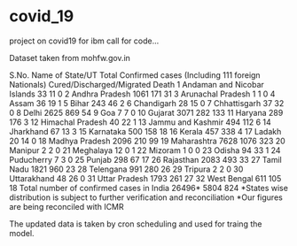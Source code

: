 # covid_19
project on covid19 for ibm call for code...


Dataset taken from mohfw.gov.in

S.No.	  Name of State/UT	  Total Confirmed cases (Including 111 foreign Nationals)	  Cured/Discharged/Migrated 	Death
1	    Andaman and Nicobar Islands	  33  11	0
2	  Andhra Pradesh	1061	171	31
3	  Arunachal Pradesh	1	1	0
4	  Assam	36	19	1
5	  Bihar	243	46	2
6	  Chandigarh	28	15	0
7	  Chhattisgarh	37	32	0
8	  Delhi	2625	869	54
9	  Goa	7	7	0
10	Gujarat	3071	282	133
11	Haryana	289	176	3
12	Himachal Pradesh	40	22	1
13	Jammu and Kashmir	494	112	6
14	Jharkhand	67	13	3
15	Karnataka	500	158	18
16	Kerala	457	338	4
17	Ladakh	20	14	0
18	Madhya Pradesh	2096	210	99
19	Maharashtra	7628	1076	323
20	Manipur	2	2	0
21	Meghalaya	12	0	1
22	Mizoram	1	0	0
23	Odisha	94	33	1
24	Puducherry	7	3	0
25	Punjab	298	67	17
26	Rajasthan	2083	493	33
27	Tamil Nadu	1821	960	23
28	Telengana	991	280	26
29	Tripura	2	2	0
30	Uttarakhand	48	26	0
31	Uttar Pradesh	1793	261	27
32	West Bengal	611	105	18
Total number of confirmed cases in India	26496*	5804	824
*States wise distribution is subject to further verification and reconciliation
*Our figures are being reconciled with ICMR

The updated data is taken by cron scheduling and used for traing the model.
